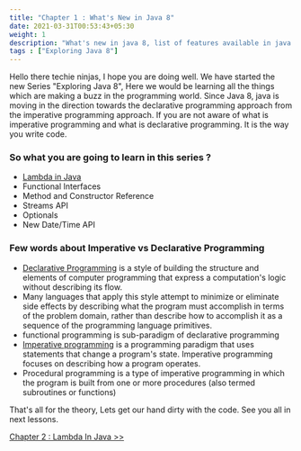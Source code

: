 ```yaml
---
title: "Chapter 1 : What's New in Java 8"
date: 2021-03-31T00:53:43+05:30
weight: 1
description: "What's new in java 8, list of features available in java 8, java 8 tutorial, java 8 guide with example"
tags : ["Exploring Java 8"]
---
```


Hello there techie ninjas, I hope you are doing well. We have started the new Series "Exploring Java 8", Here we would be learning all the things which are making a buzz in the programming world. 
Since Java 8, java is moving in the direction towards the declarative programming approach from the imperative programming approach. 
If you are not aware of what is imperative programming and what is declarative programming. 
It is the way you write code. 

### So what you are going to learn in this series ?
* [Lambda in Java](/exploringjava8/chapter2/)
* Functional Interfaces
* Method and Constructor Reference
* Streams API
* Optionals
* New Date/Time API

### Few words about Imperative vs Declarative Programming

* [Declarative Programming](https://en.wikipedia.org/wiki/Declarative_programming) is a style of building the structure and elements of computer programming that express a computation's logic without describing its flow.
* Many languages that apply this style attempt to minimize or eliminate side effects by describing what the program must accomplish in terms of the problem domain, rather than describe how to accomplish it as a sequence of the programming language primitives.
* functional programming is sub-paradigm of declarative programming
* [Imperative programming](https://en.wikipedia.org/wiki/Imperative_programming) is a programming paradigm that uses statements that change a program's state. Imperative programming focuses on describing how a program operates.
* Procedural programming is a type of imperative programming in which the program is built from one or more procedures (also termed subroutines or functions)


That's all for the theory, Lets get our hand dirty with the code. See you all in next lessons.


[Chapter 2 : Lambda In Java >>](/exploringjava8/chapter2/) 